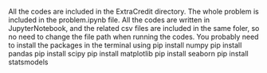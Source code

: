 All the codes are included in the ExtraCredit directory. 
The whole problem is included in the problem.ipynb file. 
All the codes are written in JupyterNotebook, and the related csv files are included in the same foler, so no need to change the file path when running the codes. 
You probably need to install the packages in the terminal using 
pip install numpy 
pip install pandas 
pip install scipy 
pip install matplotlib 
pip install seaborn 
pip install statsmodels

